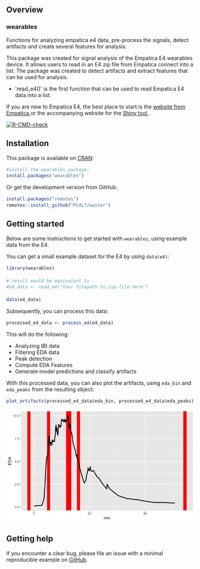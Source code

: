 ## Overview
### wearables
Functions for analyzing empatica e4 data, pre-process the signals, detect artifacts
and create several features for analysis.

This package was created for signal analysis of the Empatica E4 wearables device. It allows
users to read in an E4 zip file from Empatica connect into a list.
The package was created to detect artifacts and extract features that can be used for 
analysis.

- 'read_e4()' is the first function that can be used to read Empatica E4 data into a list.

If you are new to Empatica E4, the best place to start is the [website from Empatica ](https://www.empatica.com/research/e4/) or the accompanying website for the [Shiny tool
](https://pcdlf.shinyapps.io/e4dashboard/).

[![R-CMD-check](https://github.com/PCdLf/wearables/workflows/R-CMD-check/badge.svg)](https://github.com/PCdLf/wearables/actions)

## Installation

This package is available on [CRAN](https://cran.r-project.org/package=wearables):

``` r
#install the wearables package:
install.packages("wearables")
```

Or get the development version from GitHub:

```r
install.packages("remotes")
remotes::install_github("PCdLf/waiter")
```

## Getting started

Below are some instructions to get started with `wearables`, using example data from the E4.

You can get a small example dataset for the E4 by using `data(e4)`:

``` r
library(wearables)

# result would be equivalent to 
#e4_data <- read_e4("Your filepath to zip-file here")

data(e4_data)

```

Subsequently, you can process this data:

```r
processed_e4_data <- process_e4(e4_data)
```

This will do the following:

* Analyzing IBI data
* Filtering EDA data
* Peak detection
* Compute EDA Features
* Generate model predictions and classify artifacts

With this processed data, you can also plot the artifacts, using `eda_bin` and `eda_peaks` from the resulting object:

```r
plot_artifacts(processed_e4_data$eda_bin, processed_e4_data$eda_peaks)
```

![Screenshot of the resulting plot using the plot_artifacts() function](docs/artifacts_example.png)

## Getting help

If you encounter a clear bug, please file an issue with a minimal
reproducible example on
[GitHub](https://github.com/PCdLf/wearables/issues). 
